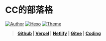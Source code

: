 # CC的部落格

<a href="https://ccknbc.github.io"><img alt="Author" src="https://img.shields.io/badge/Author-CCKNBC-blur"/></a>
<a href="https://hexo.io"><img alt="Hexo" src="https://img.shields.io/badge/HEXO-5.0.2-0e83c"/></a>
<a href="https://github.com/jerryc127/hexo-theme-butterfly"><img alt="Theme" src="https://img.shields.io/badge/Theme-Butterfly 3.1.0 RC1-0e83c"/></a>

> **[Github](https://ccknbc.github.io/) | [Vercel](https://ccknbc.gitee.io/) | [Netlify](https://blog-ccknbc.netlify.app/) | [Gitee](https://ccknbc.gitee.io/) | [Coding](https://y0znz6.coding-pages.com/)**







